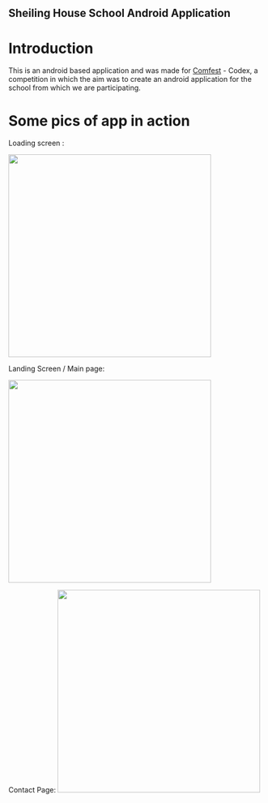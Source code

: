 Sheiling House School Android Application
-----------------------------------------
# **Introduction**
This is an android based application and was made for [Comfest](http://comfest.in/) - Codex, a competition in which the aim was to create an android application for the school from which we are participating.

# **Some pics of app in action**
Loading screen :

<img src="http://i.imgur.com/BhjKjNN.png" width="400">

Landing Screen / Main page:

<img src="http://i.imgur.com/VLvd5Uu.png" width="400">

Contact Page:
<img src="http://i.imgur.com/uRSgNji.png" width="400">


